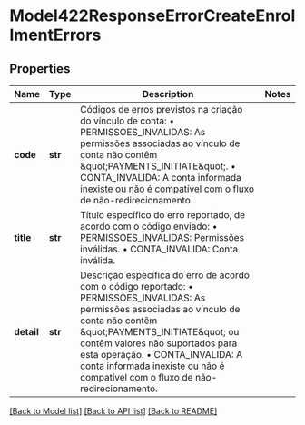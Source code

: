 # Model422ResponseErrorCreateEnrollmentErrors

## Properties
Name | Type | Description | Notes
------------ | ------------- | ------------- | -------------
**code** | **str** | Códigos de erros previstos na criação do vínculo de conta:  • PERMISSOES_INVALIDAS: As permissões associadas ao vínculo de conta não contêm \&quot;PAYMENTS_INITIATE\&quot;.  • CONTA_INVALIDA: A conta informada inexiste ou não é compatível com o fluxo de não-redirecionamento.  | 
**title** | **str** | Título específico do erro reportado, de acordo com o código enviado:  • PERMISSOES_INVALIDAS: Permissões inválidas.  • CONTA_INVALIDA: Conta inválida.  | 
**detail** | **str** | Descrição específica do erro de acordo com o código reportado:  • PERMISSOES_INVALIDAS: As permissões associadas ao vínculo de conta não contêm \&quot;PAYMENTS_INITIATE\&quot; ou contêm valores não suportados para esta operação.    • CONTA_INVALIDA: A conta informada inexiste ou não é compatível com o fluxo de não-redirecionamento.  | 

[[Back to Model list]](../README.md#documentation-for-models) [[Back to API list]](../README.md#documentation-for-api-endpoints) [[Back to README]](../README.md)

